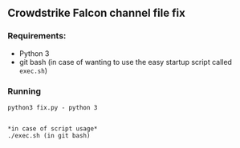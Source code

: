 ## Crowdstrike Falcon channel file fix

### Requirements:
- Python 3
- git bash (in case of wanting to use the easy startup script called `exec.sh`)


### Running
```
python3 fix.py - python 3


*in case of script usage*
./exec.sh (in git bash)

```